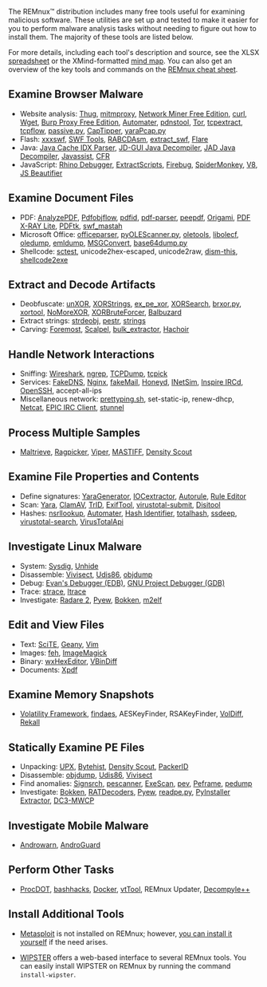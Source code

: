 The REMnux&trade; distribution includes many free tools useful for examining malicious software. These utilities are set up and tested to make it easier for you to perform malware analysis tasks without needing to figure out how to install them. The majority of these tools are listed below.

For more details, including each tool's description and source, see the XLSX [spreadsheet](https://REMnux.org/remnux-tools-sheet.xlsx) or the XMind-formatted [mind map](https://REMnux.org/remnux-tools-map.xmind). You can also get an overview of the key tools and commands on the [REMnux cheat sheet](https://zeltser.com/remnux-malware-analysis-tips/).

## Examine Browser Malware

- Website analysis: [Thug](https://github.com/buffer/thug), [mitmproxy](http://mitmproxy.org/), [Network Miner Free Edition](http://www.netresec.com/?page=NetworkMiner), [curl](http://curl.haxx.se/), [Wget](https://www.gnu.org/software/wget/), [Burp Proxy Free Edition](http://portswigger.net/burp/), [Automater](http://www.tekdefense.com/automater/), [pdnstool](https://github.com/chrislee35/passivedns-client),  [Tor](https://www.torproject.org/), [tcpextract](http://tcpxtract.sourceforge.net/), [tcpflow](https://github.com/simsong/tcpflow), [passive.py](https://github.com/REMnux/distro/blob/v6/passive.py), [CapTipper](https://github.com/omriher/CapTipper), [yaraPcap.py](https://github.com/kevthehermit/YaraPcap)
- Flash: [xxxswf](http://hooked-on-mnemonics.blogspot.com/2011/12/xxxswfpy.html), [SWF Tools](http://www.swftools.org/), [RABCDAsm](https://github.com/CyberShadow/RABCDAsm), [extract_swf](https://gist.github.com/noonat/821548), [Flare](http://www.nowrap.de/flare.html)
- Java: [Java Cache IDX Parser](https://github.com/Rurik/Java_IDX_Parser/), [JD-GUI Java Decompiler](http://jd.benow.ca/), [JAD Java Decompiler](http://varaneckas.com/jad), [Javassist](http://www.javassist.org), [CFR](http://www.benf.org/other/cfr/)
- JavaScript: [Rhino Debugger](https://developer.mozilla.org/en-US/docs/Mozilla/Projects/Rhino/Debugger), [ExtractScripts](http://blog.didierstevens.com/programs/extractscripts/), [Firebug](http://getfirebug.com/),  [SpiderMonkey](https://developer.mozilla.org/en-US/docs/Mozilla/Projects/SpiderMonkey), [V8](https://code.google.com/p/v8/), [JS Beautifier](https://github.com/einars/js-beautify)

## Examine Document Files

- PDF: [AnalyzePDF](https://github.com/hiddenillusion/AnalyzePDF), [Pdfobjflow](http://www.aldeid.com/wiki/Pdfobjflow), [pdfid](http://blog.didierstevens.com/programs/pdf-tools/), [pdf-parser](http://blog.didierstevens.com/programs/pdf-tools/), [peepdf](http://eternal-todo.com/tools/peepdf-pdf-analysis-tool#releases), [Origami](https://code.google.com/p/origami-pdf/), [PDF X-RAY Lite](https://github.com/9b/pdfxray_lite), [PDFtk](http://www.pdflabs.com/tools/pdftk-the-pdf-toolkit/), [swf_mastah](http://blog.9bplus.com/snatching-swf-from-pdfs-made-easier/)
- Microsoft Office: [officeparser](https://github.com/unixfreak0037/officeparser), [pyOLEScanner.py]( https://github.com/Evilcry/PythonScripts/raw/master/), [oletools](http://www.decalage.info/python/oletools), [libolecf](https://github.com/libyal/libolecf), [oledump](http://blog.didierstevens.com/programs/oledump-py/), [emldump](https://isc.sans.edu/diary/Malicious+Word+Document+This+Time+The+Maldoc+Is+A+MIME+File/19673/), [MSGConvert](http://www.matijs.net/software/msgconv/), [base64dump.py](http://blog.didierstevens.com/2015/07/05/base64dump-py-version-0-0-1/)
- Shellcode: [sctest](http://libemu.carnivore.it/), unicode2hex-escaped, unicode2raw, [dism-this](http://hooked-on-mnemonics.blogspot.com/2012/10/dism-thispy.html), [shellcode2exe](https://github.com/MarioVilas/shellcode_tools/blob/master/shellcode2exe.py)

## Extract and Decode Artifacts

- Deobfuscate: [unXOR](https://github.com/tomchop/unxor/), [XORStrings](http://blog.didierstevens.com/2013/04/15/new-tool-xorstrings/), [ex_pe_xor](http://hooked-on-mnemonics.blogspot.com/2014/04/expexorpy.html), [XORSearch](http://blog.didierstevens.com/programs/xorsearch/), [brxor.py](https://github.com/REMnux/distro/blob/v6/brxor.py), [xortool](https://github.com/hellman/xortool), [NoMoreXOR](https://github.com/hiddenillusion/NoMoreXOR), [XORBruteForcer](http://eternal-todo.com/category/bruteforce), [Balbuzard](https://bitbucket.org/decalage/balbuzard/wiki/Home)
- Extract strings: [strdeobj](http://totalhash.com/download/strdeob.pl.txt), [pestr](http://pev.sourceforge.net/), [strings](http://en.wikipedia.org/wiki/Strings_(Unix))
- Carving: [Foremost](http://foremost.sourceforge.net/), [Scalpel](http://www.forensicswiki.org/wiki/Scalpel), [bulk_extractor](http://www.forensicswiki.org/wiki/Bulk_extractor), [Hachoir](https://bitbucket.org/haypo/hachoir)

## Handle Network Interactions

- Sniffing: [Wireshark](http://www.wireshark.org/), [ngrep](http://ngrep.sourceforge.net/), [TCPDump](http://www.tcpdump.org/), [tcpick](http://tcpick.sourceforge.net/)
- Services: [FakeDNS](http://code.activestate.com/recipes/491264-mini-fake-dns-server/), [Nginx](http://nginx.org/), [fakeMail](http://sourceforge.net/projects/fakemail/), [Honeyd](http://www.honeyd.org/), [INetSim](http://www.inetsim.org/), [Inspire IRCd](http://www.inspircd.org/), [OpenSSH](http://www.openssh.com/), accept-all-ips
- Miscellaneous network: [prettyping.sh](https://bitbucket.org/denilsonsa/small_scripts/src/3ec16014c839ea0852fae492813ad2293bd61155/prettyping.sh), set-static-ip, renew-dhcp, [Netcat](http://netcat.sourceforge.net/), [EPIC IRC Client](http://www.epicsol.org/), [stunnel](https://www.stunnel.org/)

## Process Multiple Samples

- [Maltrieve](https://github.com/technoskald/maltrieve), [Ragpicker](https://code.google.com/p/malware-crawler/), [Viper](https://github.com/botherder/viper), [MASTIFF](https://git.korelogic.com/mastiff.git/), [Density Scout](http://www.cert.at/downloads/software/densityscout_en.html)

## Examine File Properties and Contents

- Define signatures: [YaraGenerator](https://github.com/Xen0ph0n/YaraGenerator), [IOCextractor](https://github.com/stephenbrannon/IOCextractor), [Autorule](http://joxeankoret.com/blog/2012/04/29/extracting-binary-patterns-in-malware-sets-and-generating-yara-rules/), [Rule Editor](https://github.com/ifontarensky/RuleEditor)
- Scan: [Yara](http://plusvic.github.io/yara/), [ClamAV](http://www.clamav.net/), [TrID](http://mark0.net/soft-trid-e.html), [ExifTool](http://www.sno.phy.queensu.ca/~phil/exiftool/), [virustotal-submit](http://blog.didierstevens.com/programs/virustotal-tools/), [Disitool](http://blog.didierstevens.com/programs/disitool/)
- Hashes: [nsrllookup](https://github.com/rjhansen/nsrllookup), [Automater](http://www.tekdefense.com/automater/), [Hash Identifier](https://code.google.com/p/hash-identifier/), [totalhash](https://gist.github.com/malc0de/10270150), [ssdeep](http://ssdeep.sourceforge.net/), [virustotal-search](http://blog.didierstevens.com/programs/virustotal-tools/), [VirusTotalApi](https://github.com/doomedraven/VirusTotalApi)

## Investigate Linux Malware

- System: [Sysdig](http://www.sysdig.org/), [Unhide](http://www.unhide-forensics.info/)
- Disassemble: [Vivisect](http://visi.kenshoto.com/viki/Vivisect), [Udis86](http://udis86.sourceforge.net/), [objdump](http://en.wikipedia.org/wiki/Objdump)
- Debug: [Evan's Debugger (EDB)](http://codef00.com/projects#debugger), [GNU Project Debugger (GDB)](http://www.sourceware.org/gdb/)
- Trace: [strace](https://sourceforge.net/projects/strace/), [ltrace](http://ltrace.org/)
- Investigate: [Radare 2](https://github.com/radare/radare2), [Pyew](https://code.google.com/p/pyew/), [Bokken](https://inguma.eu/projects/bokken), [m2elf](https://github.com/XlogicX/m2elf)

## Edit and View Files

- Text: [SciTE](http://www.scintilla.org/SciTE.html), [Geany](http://www.geany.org/), [Vim](http://www.vim.org/)
- Images: [feh](http://feh.finalrewind.org/), [ImageMagick](http://www.imagemagick.org/)
- Binary: [wxHexEditor](http://sourceforge.net/projects/wxhexeditor/), [VBinDiff](http://www.cjmweb.net/vbindiff/)
- Documents: [Xpdf](http://www.foolabs.com/xpdf/)

## Examine Memory Snapshots

- [Volatility Framework](https://github.com/volatilityfoundation/volatility), [findaes](http://jessekornblum.livejournal.com/269749.html), AESKeyFinder, RSAKeyFinder, [VolDiff](https://github.com/REMnux/docs/wiki/VolDiff), [Rekall](http://www.rekall-forensic.com/)

## Statically Examine PE Files

- Unpacking: [UPX](http://upx.sourceforge.net/), [Bytehist](https://www.cert.at/downloads/software/bytehist_en.html), [Density Scout](http://www.cert.at/downloads/software/densityscout_en.html), [PackerID](http://handlers.sans.org/jclausing/packerid.py)
- Disassemble: [objdump](http://en.wikipedia.org/wiki/Objdump), [Udis86](http://udis86.sourceforge.net/), [Vivisect](http://visi.kenshoto.com/viki/Vivisect)
- Find anomalies: [Signsrch](http://aluigi.altervista.org/mytoolz.htm), [pescanner](https://code.google.com/p/malwarecookbook/source/browse/trunk/3/8/pescanner.py), [ExeScan](http://securityxploded.com/exe-scan.php), [pev](http://pev.sourceforge.net/), [Peframe](https://github.com/guelfoweb/peframe), [pedump](http://pedump.me/)
- Investigate: [Bokken](https://inguma.eu/projects/bokken), [RATDecoders](https://github.com/kevthehermit/RATDecoders), [Pyew](https://code.google.com/p/pyew/), [readpe.py](https://github.com/crackinglandia/pype32), [PyInstaller Extractor](https://github.com/zrax/pycdc), [DC3-MWCP](https://github.com/Defense-Cyber-Crime-Center/DC3-MWCP)

## Investigate Mobile Malware

- [Androwarn](https://github.com/maaaaz/androwarn), [AndroGuard](https://github.com/androguard/androguard)

## Perform Other Tasks

- [ProcDOT](http://www.procdot.com/), [bashhacks](https://github.com/merces/bashacks), [Docker](http://www.docker.com/), [vtTool](https://code.google.com/p/malware-crawler/wiki/vtTool), REMnux Updater, [Decompyle++](https://github.com/zrax/pycdc)

## Install Additional Tools

- [Metasploit](https://github.com/rapid7/metasploit-framework) is not installed on REMnux; however, [you can install it yourself](https://zeltser.com/install-metasploit-on-remnux/) if the need arises.

- [WIPSTER](https://github.com/TheDr1ver/WIPSTER) offers a web-based interface to several REMnux tools. You can easily install WIPSTER on REMnux by running the command `install-wipster`.
